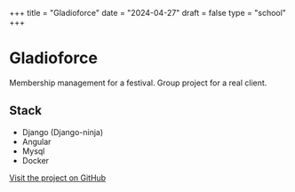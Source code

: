 +++
title = "Gladioforce"
date = "2024-04-27"
draft = false
type = "school"
+++

# Gladioforce

Membership management for a festival. Group project for a real client.

## Stack
- Django (Django-ninja)
- Angular
- Mysql
- Docker



[Visit the project on GitHub](https://github.com/GladioForce-Org/GladioForce)
